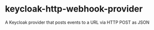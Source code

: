 # keycloak-http-webhook-provider
A Keycloak provider that posts events to a URL via HTTP POST as JSON
